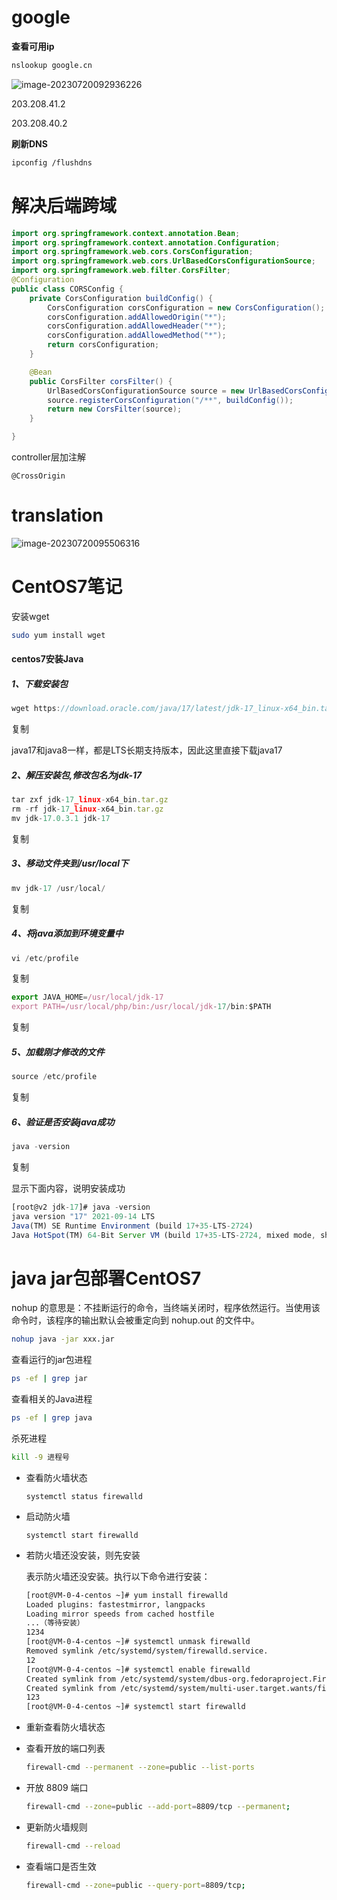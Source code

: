 # google

**查看可用ip**

```bash
nslookup google.cn
```

![image-20230720092936226](https://raw.githubusercontent.com/Pip190/cloudimg/master/img/image-20230720092936226.png)

203.208.41.2

203.208.40.2

**刷新DNS**

```bash
ipconfig /flushdns
```

# 解决后端跨域

```java
import org.springframework.context.annotation.Bean;
import org.springframework.context.annotation.Configuration;
import org.springframework.web.cors.CorsConfiguration;
import org.springframework.web.cors.UrlBasedCorsConfigurationSource;
import org.springframework.web.filter.CorsFilter;
@Configuration
public class CORSConfig {
    private CorsConfiguration buildConfig() {
        CorsConfiguration corsConfiguration = new CorsConfiguration();
        corsConfiguration.addAllowedOrigin("*");
        corsConfiguration.addAllowedHeader("*");
        corsConfiguration.addAllowedMethod("*");
        return corsConfiguration;
    }

    @Bean
    public CorsFilter corsFilter() {
        UrlBasedCorsConfigurationSource source = new UrlBasedCorsConfigurationSource();
        source.registerCorsConfiguration("/**", buildConfig());
        return new CorsFilter(source);
    }

}
```

controller层加注解

`@CrossOrigin`



# translation

![image-20230720095506316](https://raw.githubusercontent.com/Pip190/cloudimg/master/img/image-20230720095506316.png)



# CentOS7笔记

安装wget

```bash
sudo yum install wget
```

#### centos7安装Java

##### 1、下载安装包

```javascript
wget https://download.oracle.com/java/17/latest/jdk-17_linux-x64_bin.tar.gz
```

复制

java17和java8一样，都是LTS长期支持版本，因此这里直接下载java17

##### 2、解压安装包,修改包名为jdk-17

```javascript
tar zxf jdk-17_linux-x64_bin.tar.gz
rm -rf jdk-17_linux-x64_bin.tar.gz
mv jdk-17.0.3.1 jdk-17
```

复制

##### 3、移动文件夹到/usr/local下

```javascript
mv jdk-17 /usr/local/
```

复制

##### 4、将java添加到环境变量中

```javascript
vi /etc/profile
```

复制

```javascript
export JAVA_HOME=/usr/local/jdk-17
export PATH=/usr/local/php/bin:/usr/local/jdk-17/bin:$PATH
```

复制

##### 5、加载刚才修改的文件

```javascript
source /etc/profile
```

复制

##### 6、验证是否安装java成功

```javascript
java -version
```

复制

显示下面内容，说明安装成功

```javascript
[root@v2 jdk-17]# java -version
java version "17" 2021-09-14 LTS
Java(TM) SE Runtime Environment (build 17+35-LTS-2724)
Java HotSpot(TM) 64-Bit Server VM (build 17+35-LTS-2724, mixed mode, sharing)
```



# java jar包部署CentOS7

nohup 的意思是：不挂断运行的命令，当终端关闭时，程序依然运行。当使用该命令时，该程序的输出默认会被重定向到 nohup.out 的文件中。

```bash
nohup java -jar xxx.jar
```

查看运行的jar包进程

```bash
ps -ef | grep jar
```

查看相关的Java进程

```bash
ps -ef | grep java
```

杀死进程

```bash
kill -9 进程号
```







- 查看防火墙状态

  ```
  systemctl status firewalld
  ```

- 启动防火墙

  ```
  systemctl start firewalld
  ```

- 若防火墙还没安装，则先安装

  表示防火墙还没安装。执行以下命令进行安装：

  ```bash
  [root@VM-0-4-centos ~]# yum install firewalld
  Loaded plugins: fastestmirror, langpacks
  Loading mirror speeds from cached hostfile
  ...（等待安装）
  1234
  [root@VM-0-4-centos ~]# systemctl unmask firewalld
  Removed symlink /etc/systemd/system/firewalld.service.
  12
  [root@VM-0-4-centos ~]# systemctl enable firewalld
  Created symlink from /etc/systemd/system/dbus-org.fedoraproject.FirewallD1.service to >/usr/lib/systemd/system/firewalld.service.
  Created symlink from /etc/systemd/system/multi-user.target.wants/firewalld.service to >/usr/lib/systemd/system/firewalld.service.
  123
  [root@VM-0-4-centos ~]# systemctl start firewalld
  ```

- 重新查看防火墙状态

- 查看开放的端口列表

  ```bash
  firewall-cmd --permanent --zone=public --list-ports
  ```

- 开放 8809 端口

  ```bash
  firewall-cmd --zone=public --add-port=8809/tcp --permanent;
  ```

- 更新防火墙规则

  ```bash
  firewall-cmd --reload
  ```

- 查看端口是否生效

  ```bash
  firewall-cmd --zone=public --query-port=8809/tcp;
  ```

  
